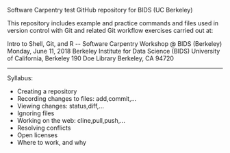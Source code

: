 Software Carpentry test GitHub repository for BIDS (UC Berkeley)

This repository includes example and practice commands and files used in version
control with Git and related Git workflow exercises carried out at:

Intro to Shell, Git, and R -- Software Carpentry Workshop @ BIDS (Berkeley)
Monday, June 11, 2018
Berkeley Institute for Data Science (BIDS)
University of California, Berkeley
190 Doe Library
Berkeley, CA 94720

---------

Syllabus:

* Creating a repository
* Recording changes to files: add,commit,...
* Viewing changes: status,diff,...
* Ignoring files
* Working on the web: cline,pull,push,...
* Resolving conflicts
* Open licenses
* Where to work, and why

